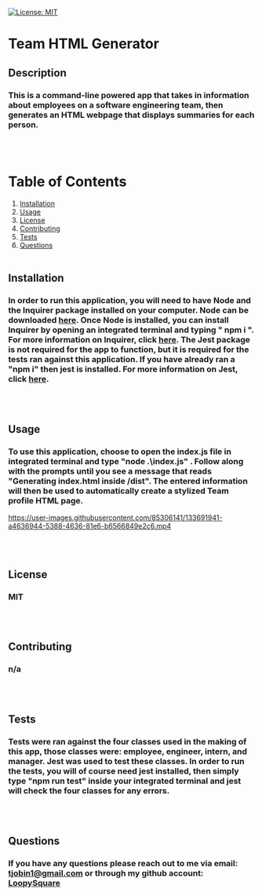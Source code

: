 [![License: MIT](https://img.shields.io/badge/License-MIT-yellow.svg)](https://opensource.org/licenses/MIT)
# Team HTML Generator
## Description
### This is a command-line powered app that takes in information about employees on a software engineering team, then generates an HTML webpage that displays summaries for each person.
<br><br>
# Table of Contents
1. [Installation](#installation)
2. [Usage](#usage)
3. [License](#license)
4. [Contributing](#contributing)
5. [Tests](#tests)
6. [Questions](#questions)
<br><br>
## Installation
### In order to run this application, you will need to have Node and the Inquirer package installed on your computer. Node can be downloaded [here](https://nodejs.org/en/). Once Node is installed, you can install Inquirer by opening an integrated terminal and typing " npm i ". For more information on Inquirer, click [here](https://www.npmjs.com/package/inquirer). The Jest package is not required for the app to function, but it is required for the tests ran against this application. If you have already ran a "npm i" then jest is installed. For more information on Jest, click [here](https://jestjs.io/docs/getting-started).
<br><br>
## Usage
### To use this application, choose to open the index.js file in integrated terminal and type "node .\index.js" . Follow along with the prompts until you see a message that reads "Generating index.html inside /dist". The entered information will then be used to automatically create a stylized Team profile HTML page. 





https://user-images.githubusercontent.com/85306141/133691941-a4636944-5388-4636-81e6-b6566849e2c6.mp4






<br><br>
## License
### MIT
<br><br>
## Contributing
### n/a
<br><br>
## Tests
### Tests were ran against the four classes used in the making of this app, those classes were: employee, engineer, intern, and manager. Jest was used to test these classes. In order to run the tests, you will of course need jest installed, then simply type "npm run test" inside your integrated terminal and jest will check the four classes for any errors.
<br><br>
## Questions
### If you have any questions please reach out to me via email: tjobin1@gmail.com or through my github account: [LoopySquare](https://github.com/LoopySquare)
